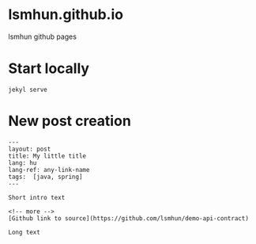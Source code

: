 # lsmhun.github.io
lsmhun github pages

# Start locally
```shell
jekyl serve
```

# New post creation

```
---
layout: post
title: My little title
lang: hu
lang-ref: any-link-name
tags:  [java, spring]
---

Short intro text

<!-- more -->
[Github link to source](https://github.com/lsmhun/demo-api-contract)

Long text 
```
